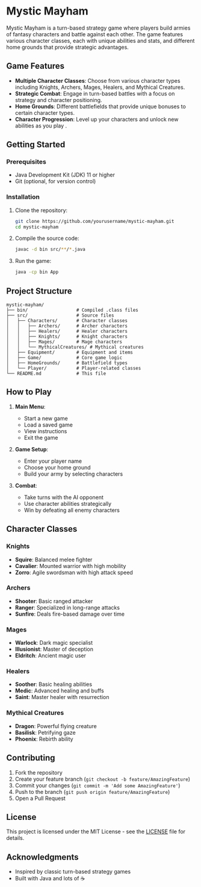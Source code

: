 # Mystic Mayham

Mystic Mayham is a turn-based strategy game where players build armies of fantasy characters and battle against each other. The game features various character classes, each with unique abilities and stats, and different home grounds that provide strategic advantages.

## Game Features

- **Multiple Character Classes**: Choose from various character types including Knights, Archers, Mages, Healers, and Mythical Creatures.
- **Strategic Combat**: Engage in turn-based battles with a focus on strategy and character positioning.
- **Home Grounds**: Different battlefields that provide unique bonuses to certain character types.
- **Character Progression**: Level up your characters and unlock new abilities as you play .

## Getting Started

### Prerequisites

- Java Development Kit (JDK) 11 or higher
- Git (optional, for version control)

### Installation

1. Clone the repository:
   ```bash
   git clone https://github.com/yourusername/mystic-mayham.git
   cd mystic-mayham
   ```

2. Compile the source code:
   ```bash
   javac -d bin src/**/*.java
   ```

3. Run the game:
   ```bash
   java -cp bin App
   ```

## Project Structure

```
mystic-mayham/
├── bin/                  # Compiled .class files
├── src/                  # Source files
│   ├── Characters/       # Character classes
│   │   ├── Archers/      # Archer characters
│   │   ├── Healers/      # Healer characters
│   │   ├── Knights/      # Knight characters
│   │   ├── Mages/        # Mage characters
│   │   └── MythicalCreatures/ # Mythical creatures
│   ├── Equipment/        # Equipment and items
│   ├── Game/             # Core game logic
│   ├── HomeGrounds/      # Battlefield types
│   └── Player/           # Player-related classes
└── README.md             # This file
```

## How to Play

1. **Main Menu**:
   - Start a new game
   - Load a saved game
   - View instructions
   - Exit the game

2. **Game Setup**:
   - Enter your player name
   - Choose your home ground
   - Build your army by selecting characters

3. **Combat**:
   - Take turns with the AI opponent
   - Use character abilities strategically
   - Win by defeating all enemy characters

## Character Classes

### Knights
- **Squire**: Balanced melee fighter
- **Cavalier**: Mounted warrior with high mobility
- **Zorro**: Agile swordsman with high attack speed

### Archers
- **Shooter**: Basic ranged attacker
- **Ranger**: Specialized in long-range attacks
- **Sunfire**: Deals fire-based damage over time

### Mages
- **Warlock**: Dark magic specialist
- **Illusionist**: Master of deception
- **Eldritch**: Ancient magic user

### Healers
- **Soother**: Basic healing abilities
- **Medic**: Advanced healing and buffs
- **Saint**: Master healer with resurrection

### Mythical Creatures
- **Dragon**: Powerful flying creature
- **Basilisk**: Petrifying gaze
- **Phoenix**: Rebirth ability

## Contributing

1. Fork the repository
2. Create your feature branch (`git checkout -b feature/AmazingFeature`)
3. Commit your changes (`git commit -m 'Add some AmazingFeature'`)
4. Push to the branch (`git push origin feature/AmazingFeature`)
5. Open a Pull Request

## License

This project is licensed under the MIT License - see the [LICENSE](LICENSE) file for details.

## Acknowledgments

- Inspired by classic turn-based strategy games
- Built with Java and lots of ☕
